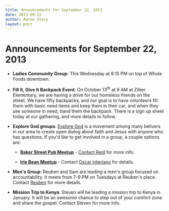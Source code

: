 ```yaml
---
title: Announcements for September 22, 2013
date: 2013-09-22
author: Aaron Stacy
layout: post
---
```


# Announcements for September 22, 2013

 - **Ladies Community Group**: This Wednesday at 8:15 PM on top of Whole Foods
   downtown.

 - **Fill It, Give It Backpack Event**: On October 13<sup>th</sup> at 9 AM at
   Zilker Elementary, we are having a drive for our homeless friends on the
   street. We have fifty backpacks, and our goal is to have volunteers fill
   them with basic need items and keep them in their car, and when they see
   someone in need, hand them the backpack. There is a sign up sheet today at
   our gathering, and more details to follow.

 - **Explore God groups**: [Explore God][explore] is a movement among many
   belivers in our area to create open dialog about faith and Jesus with anyone
   who has questions. If you'd like to get involved in a group, a couple
   options are:

   - [**Baker Street Pub Meetup**][baker] - [Contact Reid][baker] for more
     info.

   - [**Irie Bean Meetup**][irie] - Contact [Oscar Interiano][oscar] for
     details.

 - **Men's Group**: Reuben and Sam are leading a men's group focused on
   accountability. It meets from 7-9 PM on Tuesdays at Reuben's place. Contact
   [Reuben][] for more details.

 - **Mission Trip to Kenya**: Steven will be leading a mission trip to Kenya in
   January.  It will be an awesome chance to step out of your comfort zone and
   share the gospel. Contact Steven for more info.

[explore]: http://www.exploregod.com
[baker]: http://www.meetup.com/exploregod/
[irie]: http://www.iriebean.com
[oscar]: mailto:oscar@groveatx.org
[Reuben]: mailto:reuben.abootorabi@yahoo.com
